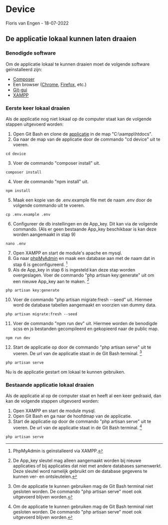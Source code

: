 # Device

Floris van Engen - 18-07-2022

## De applicatie lokaal kunnen laten draaien

### Benodigde software

Om de applicatie lokaal te kunnen draaien moet de volgende software geïnstalleerd zijn:

- [Composer](https://getcomposer.org/download/)
- Een browser ([Chrome](https://www.google.com/intl/nl_nl/chrome/), [Firefox](https://www.mozilla.org/nl/firefox/new/),
  etc.)
- [Git-gui](https://git-scm.com/download/win)
- [XAMPP](https://www.apachefriends.org/)

### Eerste keer lokaal draaien

Als de applicatie nog niet lokaal op de computer staat kan de volgende stappen uitgevoerd worden:

1. Open Git Bash en clone de [applicatie](https://github.com/FlorisvanEngen/device) in de map "C:\xampp\htdocs".
2. Ga naar de map van de applicatie door de commando "cd device" uit te voeren.

```text
cd device
```

3. Voer de commando "composer install" uit.

```text
composer install
```

4. Voer de commando "npm install" uit.

```text
npm install
```

5. Maak een kopie van de .env.example file met de naam .env door de volgende commando uit te voeren.

```text
cp .env.example .env
```

6. Configureer de db instellingen en de App_key. Dit kan via de volgende commando. (Als er geen bestaande App_key
   beschikbaar is kan deze worden aangemaakt in stap 9)

```text
nano .env
```

7. Open XAMPP en start de module's apache en mysql.
8. Ga naar [phpMyAdmin](http://localhost/phpmyadmin/index.php) en maak een database aan met de naam dat in stap 6 is
   geconfigureerd. [^1]
9. Als de App_key in stap 6 is ingesteld kan deze stap worden overgeslagen. Voer de commando "php artisan key:generate"
   uit om een nieuwe App_key aan te maken. [^2]

```text
php artisan key:generate
```

10. Voer de commando "php artisan migrate:fresh --seed" uit. Hiermee word de database tabellen aangemaakt en voorzien
    van dummy data.

```text
php artisan migrate:fresh --seed
```

11. Voer de commando "npm run dev" uit. Hiermee worden de benodigde scss en js bestanden gecompileerd en gekopieerd naar
    de public map.

```text
npm run dev
```

12. Start de applicatie op door de commando "php artisan serve" uit te voeren. De url van de applicatie staat in de
    Git Bash terminal. [^3]

```text
php artisan serve
```

Nu is de applicatie gestart om lokaal te kunnen gebruiken.

### Bestaande applicatie lokaal draaien

Als de applicatie al op de computer staat en heeft al een keer gedraaid, dan kan de volgende stappen uitgevoerd worden:

1. Open XAMPP en start de module mysql.
2. Open Git Bash en ga naar de hoofdmap van de applicatie.
3. Start de applicatie op door de commando "php artisan serve" uit te voeren. De url van de applicatie staat in de
   Git Bash terminal. [^3]

```text
php artisan serve
```

[^1]: PhpMyAdmin is geïnstalleerd via XAMPP.

[^2]: De App_key sleutel mag alleen aangemaakt worden bij nieuwe applicaties of bij applicaties dat niet met andere
databases samenwerkt. Deze sleutel word namelijk gebruikt om de database gegevens te kunnen ver- en ontsleutelen.

[^3]: Om de applicatie te kunnen gebruiken mag de Git Bash terminal niet gesloten worden. De commando "php artisan
serve" moet ook uitgevoerd blijven worden. 
